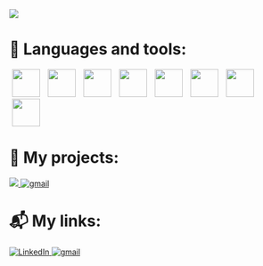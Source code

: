 <img src=https://user-images.githubusercontent.com/113167724/215490685-b1e71a16-02d6-42cf-a455-e827e41566d4.jpg>

<h1>📌 Languages and tools:</h1>
<div>
    <img src="https://cdn.jsdelivr.net/gh/devicons/devicon/icons/css3/css3-original.svg" height="50px" hspace="5" />
    <img src="https://cdn.jsdelivr.net/gh/devicons/devicon/icons/figma/figma-original.svg" height="50px" hspace="5" />
    <img src="https://cdn.jsdelivr.net/gh/devicons/devicon/icons/git/git-original.svg" height="50px" hspace="5" />
    <img src="https://cdn.jsdelivr.net/gh/devicons/devicon/icons/github/github-original.svg" height="50px" hspace="5" />
    <img src="https://cdn.jsdelivr.net/gh/devicons/devicon/icons/gulp/gulp-plain.svg" height="50px" hspace="5" />
    <img src="https://cdn.jsdelivr.net/gh/devicons/devicon/icons/html5/html5-original.svg" height="50px" hspace="5" />						
    <img src="https://cdn.jsdelivr.net/gh/devicons/devicon/icons/javascript/javascript-original.svg" height="50px" hspace="5" />
    <img src="https://cdn.jsdelivr.net/gh/devicons/devicon/icons/sass/sass-original.svg" height="50px" hspace="5"/>
          
</div>

<div>
    <h1>📌 My projects:</h1>
    <div>
       <a href="https://kondrat95.github.io/Tattu_studio/">
	  <img src="https://img.shields.io/badge/website-000000?style=for-the-badge&logo=About.me&logoColor=white"/>
       </a>
       <a href="https://kondrat95.github.io/Motorcycle-Tours/">
	  <img src="https://img.shields.io/badge/website-000000?style=for-the-badge&logo=About.me&logoColor=white" alt="gmail"/>
       </a>
     </div>
</div>
<div>
     <h1>📬 My links:</h1>
     <div>
         <a href="https://www.linkedin.com/in/vadim-kondratenko-b52418240/">
	   <img src="https://img.shields.io/badge/LinkedIn-blue?style=for-the-badge&logo=linkedin&logoColor=white" alt="LinkedIn"/>
         </a>
         <a href="mailto:vmkondratenko70@gmail.com">
	  <img src="https://img.shields.io/badge/Gmail-D14836?style=for-the-badge&logo=gmail&logoColor=white" alt="gmail"/>
         </a>
     </div>
</div>
